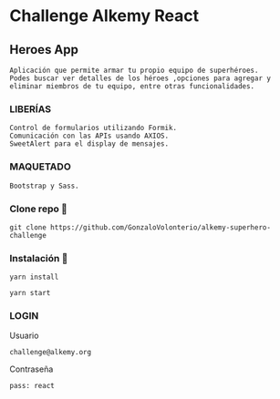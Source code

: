 # Challenge Alkemy React

## Heroes App

```
Aplicación que permite armar tu propio equipo de superhéroes.
Podes buscar ver detalles de los héroes ,opciones para agregar y eliminar miembros de tu equipo, entre otras funcionalidades.

```

### LIBERÍAS

```
Control de formularios utilizando Formik.
Comunicación con las APIs usando AXIOS.
SweetAlert para el display de mensajes.
```

### MAQUETADO

```
Bootstrap y Sass.
```

### Clone repo 🔧

```
git clone https://github.com/GonzaloVolonterio/alkemy-superhero-challenge
```

### Instalación 🔧

```
yarn install
```

```
yarn start
```

### LOGIN

Usuario 

```
challenge@alkemy.org
```

 Contraseña 
 
```
pass: react
```
